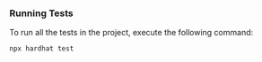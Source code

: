### Running Tests

To run all the tests in the project, execute the following command:

```shell
npx hardhat test
```
